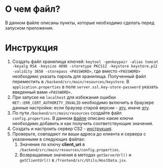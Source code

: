 # О чем файл?
В данном файле описаны пункты, которые необходимо сделать перед запуском приложения.

# Инструкция

1. Создать файл хранилища ключей: `keytool -genkeypair -alias tomcat -keyalg RSA -keysize 4096 -storetype PKCS12 -keystore keystore.p12 -validity 3650 -storepass <PASSWORD>`, где вместо `<PASSWORD>` необходимо указать пароль для хранилища. Полученный файл переместить в `/backend/src/main/resources/keystore`. В `application.properties` в поле `server.ssl.key-store-password` указать введенный вами `<PASSWORD>`.
2. При запуске на `localhost` для избежания ошибки `NET::ERR_CERT_AUTHORITY_INVALID` необходимо включить в браузере данные настройки: если браузер старой версии - <a href="https://stackoverflow.com/a/60368471/14478725">эту</a>, иначе <a href="https://stackoverflow.com/a/77443547/14478725">эту</a>.
3. По пути `/backend/src/main/resources` создайте файл `config.properties`. В данном <a href="https://github.com/Tamada4a/KAST/blob/main/docs/ru/Auth.md">файле</a> описано какие ключи необходимо добавить и как получить соответствующие значения.
4. Создать и настроить сервер CS2 - <a href="https://github.com/Tamada4a/KAST/blob/main/docs/ru/CS2ServerCreate.md">инструкция</a>.
5. Проверьте, совпадают ли ваши адреса до клиента и сервера с указанными в следующих файлах:
   1. Значение по ключу <b>client_uri</b> в `/backend/src/main/resources/config.properties`.
   2. Возвращаемые значения в методах `getServerUrl()` и `getClientUrl()` в `/frontend/src/Utils/HostData.jsx`.
